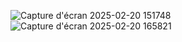 ![Capture d'écran 2025-02-20 151748](https://github.com/user-attachments/assets/39c96eee-989a-4b0c-9ee6-b5fe025773a8)
![Capture d'écran 2025-02-20 165821](https://github.com/user-attachments/assets/dfaee1cf-7e7d-4ff3-b501-90264510cfcf)
